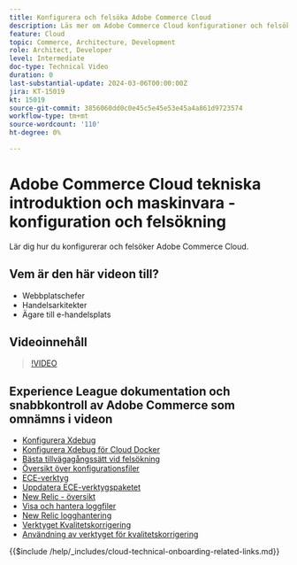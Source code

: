 ```yaml
---
title: Konfigurera och felsöka Adobe Commerce Cloud
description: Läs mer om Adobe Commerce Cloud konfigurationer och felsökning.
feature: Cloud
topic: Commerce, Architecture, Development
role: Architect, Developer
level: Intermediate
doc-type: Technical Video
duration: 0
last-substantial-update: 2024-03-06T00:00:00Z
jira: KT-15019
kt: 15019
source-git-commit: 3856060dd0c0e45c5e45e53e45a4a861d9723574
workflow-type: tm+mt
source-wordcount: '110'
ht-degree: 0%

---
```



# Adobe Commerce Cloud tekniska introduktion och maskinvara - konfiguration och felsökning

Lär dig hur du konfigurerar och felsöker Adobe Commerce Cloud.

## Vem är den här videon till?

- Webbplatschefer
- Handelsarkitekter
- Ägare till e-handelsplats

## Videoinnehåll

>[!VIDEO](https://video.tv.adobe.com/v/3427709?learn=on)

## Experience League dokumentation och snabbkontroll av Adobe Commerce som omnämns i videon

- [Konfigurera Xdebug](https://experienceleague.adobe.com/docs/commerce-cloud-service/user-guide/develop/test/debug.html)
- [Konfigurera Xdebug för Cloud Docker](https://developer.adobe.com/commerce/cloud-tools/docker/test/configure-xdebug/)
- [Bästa tillvägagångssätt vid felsökning](https://experienceleague.adobe.com/docs/commerce-operations/implementation-playbook/best-practices/development/debugging.html)
- [Översikt över konfigurationsfiler](https://experienceleague.adobe.com/docs/commerce-cloud-service/user-guide/configure/overview.html)
- [ECE-verktyg](https://experienceleague.adobe.com/docs/commerce-cloud-service/user-guide/dev-tools/ece-tools/package-overview.html)
- [Uppdatera ECE-verktygspaketet](https://experienceleague.adobe.com/docs/commerce-cloud-service/user-guide/dev-tools/ece-tools/update-package.html)
- [New Relic - översikt](https://experienceleague.adobe.com/docs/commerce-cloud-service/user-guide/monitor/new-relic/new-relic-service.html)
- [Visa och hantera loggfiler](https://experienceleague.adobe.com/docs/commerce-cloud-service/user-guide/develop/test/log-locations.html)
- [New Relic logghantering](https://experienceleague.adobe.com/docs/commerce-cloud-service/user-guide/monitor/new-relic/log-management.html)
- [Verktyget Kvalitetskorrigering](https://experienceleague.adobe.com/tools/commerce-quality-patches/index.html)
- [Användning av verktyget för kvalitetskorrigering](https://experienceleague.adobe.com/docs/commerce-operations/tools/quality-patches-tool/usage.html)

{{$include /help/_includes/cloud-technical-onboarding-related-links.md}}
